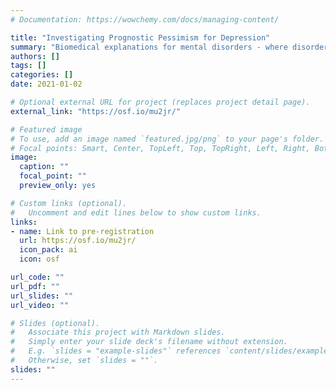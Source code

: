 ```yaml
---
# Documentation: https://wowchemy.com/docs/managing-content/

title: "Investigating Prognostic Pessimism for Depression"
summary: "Biomedical explanations for mental disorders - where disorders are seen as the results of genetic and biological abnormalities - are increasingly common. The causes that people assign to mental disorders have consequences for treatment preferences, social stigma, and even how permanent they believe their disorders to be. Working with Dr. Jessica Schleider and the Lab for Scalable Mental Health, Isaac is working to better understand the beliefs adolescents have about depression, how these beliefs relate to mental health outcomes, and how they can be augmented to improve these outcomes."
authors: []
tags: []
categories: []
date: 2021-01-02

# Optional external URL for project (replaces project detail page).
external_link: "https://osf.io/mu2jr/"

# Featured image
# To use, add an image named `featured.jpg/png` to your page's folder.
# Focal points: Smart, Center, TopLeft, Top, TopRight, Left, Right, BottomLeft, Bottom, BottomRight.
image:
  caption: ""
  focal_point: ""
  preview_only: yes

# Custom links (optional).
#   Uncomment and edit lines below to show custom links.
links:
- name: Link to pre-registration
  url: https://osf.io/mu2jr/
  icon_pack: ai
  icon: osf

url_code: ""
url_pdf: ""
url_slides: ""
url_video: ""

# Slides (optional).
#   Associate this project with Markdown slides.
#   Simply enter your slide deck's filename without extension.
#   E.g. `slides = "example-slides"` references `content/slides/example-slides.md`.
#   Otherwise, set `slides = ""`.
slides: ""
---
```

